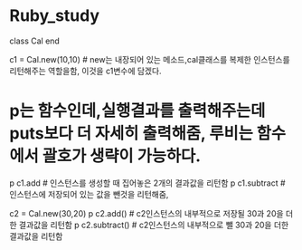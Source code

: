 # Ruby_study

class Cal
end

c1 = Cal.new(10,10)     # new는 내장되어 있는 메소드,cal클래스를 복제한 인스턴스를 리턴해주는 역할을함, 이것을 c1변수에 담겠다.

# p는 함수인데,실행결과를 출력해주는데 puts보다 더 자세히 출력해줌,  루비는 함수에서 괄호가 생략이 가능하다. 
p c1.add                # 인스턴스를 생성할 때 집어놓은 2개의 결과값을 리턴함
p c1.subtract           # 인스턴스에 저장되어 있는 값을 뺀것을 리턴해줌, 

c2 = Cal.new(30,20)
p c2.add()                # c2인스턴스의 내부적으로 저장될 30과 20을 더한 결과값을 리턴함
p c2.subtract()           # c2인스턴스의 내부적으로 뺄 30과 20을 더한 결과값을 리턴함



